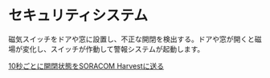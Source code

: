 # セキュリティシステム

磁気スイッチをドアや窓に設置し、不正な開閉を検出する。ドアや窓が開くと磁場が変化し、スイッチが作動して警報システムが起動します。

[10秒ごとに開閉状態をSORACOM Harvestに送る](https://github.com/ATSU3/Wio_LTE_Sample/blob/main/grove_magnetic_switch/grove_magnetic_switch.ino)
